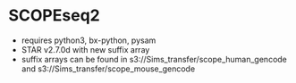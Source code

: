 # SCOPEseq2

- requires python3, bx-python, pysam
- STAR v2.7.0d with new suffix array
- suffix arrays can be found in s3://Sims_transfer/scope_human_gencode and s3://Sims_transfer/scope_mouse_gencode


